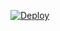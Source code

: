 [![Deploy](https://cdn.scalingo.com/deploy/button.svg)](https://dashboard.scalingo.com/create/app?source=https://github.com/r1337x/Bot)